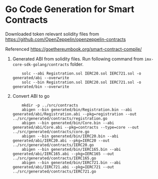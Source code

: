 # Go Code Generation for Smart Contracts

Downloaded token relevant solidity files from https://github.com/OpenZeppelin/openzeppelin-contracts

Referenced https://goethereumbook.org/smart-contract-compile/

1. Generated ABI from solidity files. Run following command from `imx-core-sdk-golang/contracts` folder.
    ```
        solc --abi Registration.sol IERC20.sol IERC721.sol -o generated/abi --overwrite
        solc --bin Registration.sol IERC20.sol IERC721.sol -o generated/bin --overwrite
    ```
1. Convert ABI to go
    ```
        mkdir -p ../src/contracts
        abigen --bin generated/bin/Registration.bin --abi generated/abi/Registration.abi --pkg=registration --out ../src/generated/contracts/registration.go
        abigen --bin generated/bin/Core.bin --abi generated/abi/Core.abi --pkg=contracts --type=core --out ../src/generated/contracts/core.go
        abigen --bin generated/bin/IERC20.bin --abi generated/abi/IERC20.abi --pkg=IERC20 --out ../src/generated/contracts/IERC20.go
        abigen --bin generated/bin/IERC165.bin --abi generated/abi/IERC165.abi --pkg=IERC165 --out ../src/generated/contracts/IERC165.go
        abigen --bin generated/bin/IERC721.bin --abi generated/abi/IERC721.abi --pkg=IERC721 --out ../src/generated/contracts/IERC721.go
    ```
